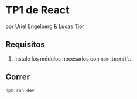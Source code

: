 # TP1 de React

por Uriel Engelberg & Lucas Tjor

## Requisitos

1. Instale los módulos necesarios con `npm install`.

## Correr

`npm run dev`
